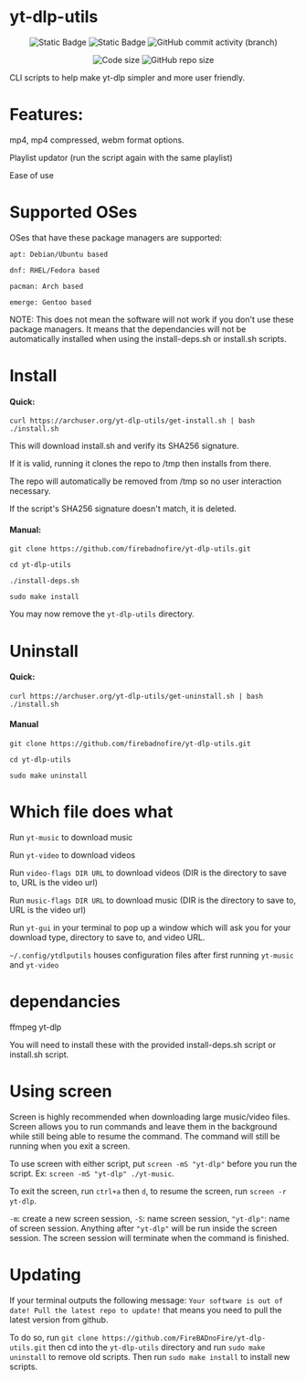 # yt-dlp-utils
<p align="center">
  <img alt="Static Badge" src="https://img.shields.io/badge/Easy_to_use-Easy_to_install-green">
  <img alt="Static Badge" src="https://img.shields.io/badge/License-LOSS-green">
  <img alt="GitHub commit activity (branch)" src="https://img.shields.io/github/commit-activity/t/firebadnofire/yt-dlp-utils">
</p>

<p align="center">
  <img src="https://img.shields.io/github/languages/code-size/firebadnofire/yt-dlp-utils.svg" alt="Code size"/>
  <img src="https://img.shields.io/github/repo-size/firebadnofire/yt-dlp-utils.svg" alt="GitHub repo size"/>
</p>


CLI scripts to help make yt-dlp simpler and more user friendly.

# Features:
 mp4, mp4 compressed, webm format options. 

Playlist updator (run the script again with the same playlist)

Ease of use

# Supported OSes

OSes that have these package managers are supported:

```
apt: Debian/Ubuntu based

dnf: RHEL/Fedora based

pacman: Arch based

emerge: Gentoo based
```

NOTE: This does not mean the software will not work if you don't use these package managers. It means that the dependancies will not be automatically installed when using the install-deps.sh or install.sh scripts. 


# Install 

#### Quick:

```
curl https://archuser.org/yt-dlp-utils/get-install.sh | bash
./install.sh
```

This will download install.sh and verify its SHA256 signature.

If it is valid, running it clones the repo to /tmp then installs from there.

The repo will automatically be removed from /tmp so no user interaction necessary.

If the script's SHA256 signature doesn't match, it is deleted.

#### Manual:
```
git clone https://github.com/firebadnofire/yt-dlp-utils.git

cd yt-dlp-utils

./install-deps.sh

sudo make install
```

You may now remove the `yt-dlp-utils` directory.

# Uninstall

#### Quick:
```
curl https://archuser.org/yt-dlp-utils/get-uninstall.sh | bash
./install.sh
```
#### Manual
```
git clone https://github.com/firebadnofire/yt-dlp-utils.git

cd yt-dlp-utils

sudo make uninstall
```
# Which file does what
Run `yt-music` to download music

Run `yt-video` to download videos

Run `video-flags DIR URL` to download videos (DIR is the directory to save to, URL is the video url)

Run `music-flags DIR URL` to download music (DIR is the directory to save to, URL is the video url)

Run `yt-gui` in your terminal to pop up a window which will ask you for your download type, directory to save to, and video URL.

`~/.config/ytdlputils` houses configuration files after first running `yt-music` and `yt-video`

# dependancies
ffmpeg yt-dlp

You will need to install these with the provided install-deps.sh script or install.sh script.

# Using screen
Screen is highly recommended when downloading large music/video files. Screen allows you to run commands and leave them in the background while still being able to resume the command. The command will still be running when you exit a screen.

To use screen with either script, put `screen -mS "yt-dlp"` before you run the script. Ex: `screen -mS "yt-dlp" ./yt-music`. 

To exit the screen, run `ctrl+a` then `d`, to resume the screen, run `screen -r yt-dlp`.

`-m`: create a new screen session, `-S`: name screen session, `"yt-dlp"`: name of screen session. Anything after `"yt-dlp"` will be run inside the screen session. The screen session will terminate when the command is finished.

# Updating
If your terminal outputs the following message:
`Your software is out of date! Pull the latest repo to update!`
that means you need to pull the latest version from github.

To do so, run `git clone https://github.com/FireBADnoFire/yt-dlp-utils.git` then cd into the `yt-dlp-utils` directory and run `sudo make uninstall` to remove old scripts. Then run `sudo make install` to install new scripts.

